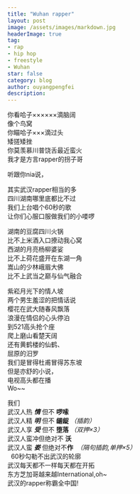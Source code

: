 ```yaml
---
title: "Wuhan rapper"
layout: post
image: /assets/images/markdown.jpg
headerImage: true
tag:
- rap
- hip hop
- freestyle
- Wuhan
star: false
category: blog
author: ouyangpengfei
description: 
---
```


你看哈子××××××滴脑阔  
像个鸟窝  
你瞄哈子×××滴过头  
矮搓矮挫  
你莫羡慕川普饶舌最近蛮火  
我才是方言rapper的拐子哥

听跟你nia说，

其实武汉rapper相当的多  
四川湖南哪里底都比不过  
我们上台唱个60秒的歌  
让你们心服口服做我们的小喽啰

湖南的豆腐四川火锅  
比不上米酒入口撩动我心窝  
西湖的月亮杨柳婆娑  
比不上荷花盛开在东湖一角  
嵩山的少林峨眉大佛  
比不上武当之巅与仙气融合

紫崧月光下的情人坡  
两个男生羞涩的把情话说  
樱花在武大随春风飘落  
浪漫在情侣的心头停泊  
到521高头抢个座  
爬上磨山看楚天阔  
还有黄鹤楼的仙鹤、  
屈原的汨罗  
我们是冒得杜甫冒得苏东坡  
但是亦舒的小说，  
电视高头都在播  
Wo~~  

我们  
武汉人热 **_情_** 但不 **啰嗦**  
武汉人精 **_明_** 但不 **龌龊** _（插韵）_  
武汉人享 **_受_** 但不 **堕落** _（双押×3）_  
武汉人蛮冲但绝对不 **沃**  
武汉人蛮 **_娄_** 但绝对不**作**  _（隔句插韵,单押×5）_  
 
60秒勾勒不出武汉的轮廓  
武汉每天都不一样每天都在开拓  
东方芝加哥越来越International,oh~  
武汉的rapper称霸全中国!  
